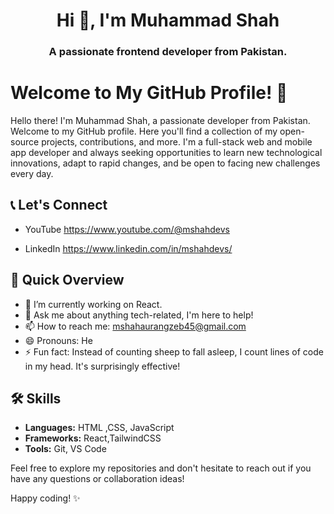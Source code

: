 <h1 align="center">Hi 👋, I'm Muhammad Shah</h1>
<h3 align="center">A passionate frontend developer from Pakistan.</h3>
   
# Welcome to My GitHub Profile! 👋

Hello there! I'm Muhammad Shah, a passionate developer from Pakistan. Welcome to my GitHub profile. Here you'll find a collection of my open-source projects, contributions, and more.
 I'm a full-stack web and mobile app developer and always seeking opportunities to learn new technological innovations, adapt to rapid changes, and be open to facing new challenges every day.

## 📞 Let's Connect

- YouTube https://www.youtube.com/@mshahdevs

- LinkedIn https://www.linkedin.com/in/mshahdevs/

## 🚀 Quick Overview

- 🔭 I’m currently working on React.
- 💬 Ask me about anything tech-related, I'm here to help!
- 📫 How to reach me: mshahaurangzeb45@gmail.com
- 😄 Pronouns: He
- ⚡ Fun fact: Instead of counting sheep to fall asleep, I count lines of code in my head. It's surprisingly effective!

## 🛠️ Skills

- **Languages:** HTML ,CSS, JavaScript
- **Frameworks:** React,TailwindCSS
- **Tools:** Git, VS Code



Feel free to explore my repositories and don't hesitate to reach out if you have any questions or collaboration ideas!

Happy coding! ✨
